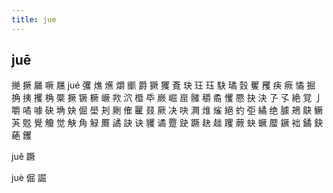 ```yaml
---
title: jue
---
```


## juē
撧
撅
屫
噘
屩
jué
彏
燋
爑
爝
爴
爵
獗
玃
斍
玦
玨
珏
駃
璚
瑴
矍
矡
疦
瘚
憰
掘
捔
挗
攫
桷
橜
撅
镢
橛
嶥
欮
泬
櫭
氒
嶡
崛
崫
髉
穱
矞
戄
憠
抉
決
孒
孓
絶
覚
亅
嚼
噊
噱
砄
埆
妜
倔
壆
刔
劂
傕
匷
叕
厥
决
吷
灍
焳
熦
絕
虳
弡
繘
绝
臄
鴂
鴃
鳜
芵
覐
覺
觼
觉
觖
角
觮
鷢
譎
訣
诀
貜
谲
蹷
趹
蹶
赽
趉
躩
蕨
蚗
蟩
蟨
鐝
袦
鐍
鈌
蕝
钁


























































juě
蹶


juè
倔
誳
